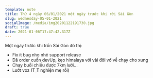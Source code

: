 ```yaml
---
template: note
title: Thứ 4 ngày 06/01/2021 một ngày trước khi rời Sài Gòn
slug: wednesday-05-01-2021
socialImage: /media/img20201122191730.jpg
draft: true
date: 2021-01-06T17:47:42.317Z
---
```

Một ngày trước khi trốn Sài Gòn đô thị:

* Fix ít bug nho nhỏ support release
* Đã order cuốn devUp, kẹo himalaya với vài đôi vớ về chạy cho xung
* Chạy buổi chiều được 7km lười...
* Lướt voz (T_T nghiện mẹ rồi)